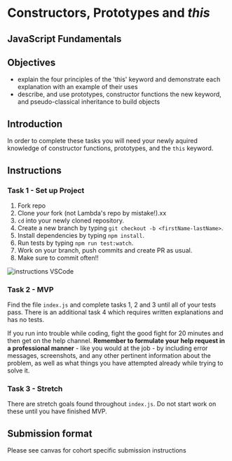 # Constructors, Prototypes and _this_

## JavaScript Fundamentals

## Objectives

- explain the four principles of the 'this' keyword and demonstrate each explanation with an example of their uses
- describe, and use prototypes, constructor functions the new keyword, and pseudo-classical inheritance to build objects

## Introduction

In order to complete these tasks you will need your newly aquired knowledge of constructor functions, prototypes, and the `this` keyword.

## Instructions

### Task 1 - Set up Project

  1. Fork repo
  1. Clone _your_ fork (not Lambda's repo by mistake!).xx
  1. `cd` into your newly cloned repository.
  1. Create a new branch by typing `git checkout -b <firstName-lastName>`.
  1. Install dependencies by typing `npm install`.
  1. Run tests by typing `npm run test:watch`.
  1. Work on your branch, push commits and create PR as usual.
  1. Make sure to commit often!!

  <img alt='instructions VSCode' src='./instructionsVScode.png'>


### Task 2 - MVP

Find the file `index.js` and complete tasks 1, 2 and 3 until all of your tests pass.
There is an additional task 4 which requires written explanations and has no tests.

If you run into trouble while coding, fight the good fight for 20 minutes and then get on the help channel. __Remember to formulate your help request in a professional manner__ - like you would at the job - by including error messages, screenshots, and any other pertinent information about the problem, as well as what things you have attempted already while trying to solve it.

### Task 3 - Stretch 

There are stretch goals found throughout `index.js`. Do not start work on these until you have finished MVP. 

## Submission format

Please see canvas for cohort specific submission instructions
